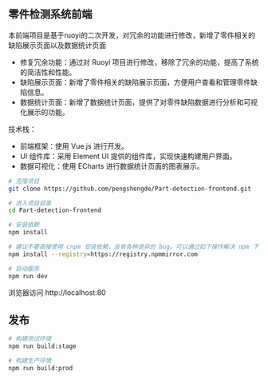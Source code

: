 ## 零件检测系统前端

本前端项目是基于ruoyi的二次开发，对冗余的功能进行修改，新增了零件相关的缺陷展示页面以及数据统计页面
- 修复冗余功能：通过对 Ruoyi 项目进行修改，移除了冗余的功能，提高了系统的简洁性和性能。
- 缺陷展示页面：新增了零件相关的缺陷展示页面，方便用户查看和管理零件缺陷信息。
- 数据统计页面：新增了数据统计页面，提供了对零件缺陷数据进行分析和可视化展示的功能。

技术栈：
- 前端框架：使用 Vue.js 进行开发。
- UI 组件库：采用 Element UI 提供的组件库，实现快速构建用户界面。
- 数据可视化：使用 ECharts 进行数据统计页面的图表展示。

```bash
# 克隆项目
git clone https://github.com/pengshengde/Part-detection-frontend.git

# 进入项目目录
cd Part-detection-frontend

# 安装依赖
npm install

# 建议不要直接使用 cnpm 安装依赖，会有各种诡异的 bug。可以通过如下操作解决 npm 下载速度慢的问题
npm install --registry=https://registry.npmmirror.com

# 启动服务
npm run dev
```

浏览器访问 http://localhost:80

## 发布

```bash
# 构建测试环境
npm run build:stage

# 构建生产环境
npm run build:prod
```